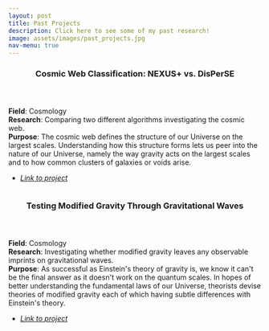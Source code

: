 ```yaml
---
layout: post
title: Past Projects
description: Click here to see some of my past research!
image: assets/images/past_projects.jpg
nav-menu: true
---
```

<section id="two" class="spotlights">
	<section>
		<div class="content">
			<div class="inner">
				<header class="major">
					<h3>Cosmic Web Classification: NEXUS+ vs. DisPerSE</h3>
				</header>
                <b>Field</b>: Cosmology <br>
                <b>Research</b>: Comparing two different algorithms investigating the cosmic web. <br>
                <b>Purpose</b>: The cosmic web defines the structure of our Universe on the largest scales. Understanding how this structure forms lets us peer into the nature of our Universe, namely the way gravity acts on the largest scales and to how common clusters of galaxies or voids arise. <br>
				<ul class="actions">
					<li><a href='https://fse.studenttheses.ub.rug.nl/22546/'><i>Link to project</i></a></li>
				</ul>
			</div>
		</div>
		<a class="image">
            <img src="{% link assets/images/cosmic_web.png %}" alt="" data-position="bottom" />
		</a>
	</section>
	<section>
		<div class="content">
			<div class="inner">
				<header class="major">
					<h3>Testing Modified Gravity Through Gravitational Waves</h3>
				</header>
                <b>Field</b>: Cosmology <br>
                <b>Research</b>: Investigating whether modified gravity leaves any observable imprints on gravitational waves. <br>
                <b>Purpose</b>: As successful as Einstein's theory of gravity is, we know it can't be the final answer as it doesn't work on the quantum scales. In hopes of better understanding the fundamental laws of our Universe, theorists devise theories of modified gravity each of which having subtle differences with Einstein's theory. <br>
				<ul class="actions">
					<li><a href='https://studenttheses.universiteitleiden.nl/handle/1887/3278624'><i>Link to project</i></a></li>
				</ul>
			</div>
		</div>
		<a class="image">
		<br><br><br><br>
            <img src="{% link assets/images/modified_gravity.jpg %}" alt="" data-position="bottom" />
		</a>
	</section>
</section>